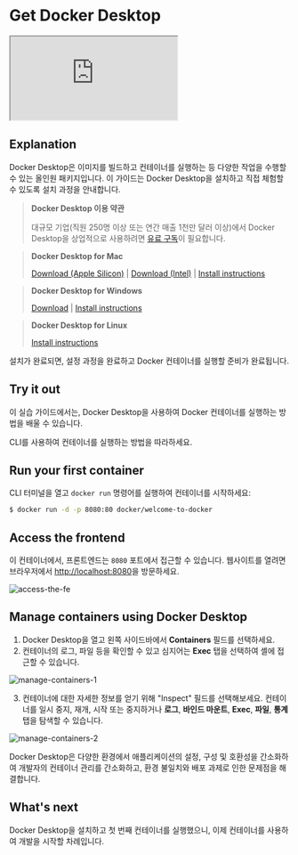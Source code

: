 # Get Docker Desktop

<div class="youtube-video">
   <iframe 
    src="https://www.youtube-nocookie.com/embed/C2bPVhiNU-0?rel=0&modestbranding=1&playsinline=1" 
    allow="accelerometer; clipboard-write; encrypted-media; gyroscope; picture-in-picture" 
    allowfullscreen
    loading="lazy"
    title="Get Docker Desktop"
    referrerpolicy="strict-origin-when-cross-origin"
   >
  </iframe>
</div>

## Explanation

Docker Desktop은 이미지를 빌드하고 컨테이너를 실행하는 등 다양한 작업을 수행할 수 있는 올인원 패키지입니다. 이 가이드는 Docker Desktop을 설치하고 직접 체험할 수 있도록 설치 과정을 안내합니다.

> **Docker Desktop 이용 약관**
>
> 대규모 기업(직원 250명 이상 또는 연간 매출 1천만 달러 이상)에서 Docker Desktop을 상업적으로 사용하려면 [유료 구독](https://www.docker.com/pricing/?_gl=1*1nyypal*_ga*MTYxMTUxMzkzOS4xNjgzNTM0MTcw*_ga_XJWPQMJYHQ*MTcxNjk4MzU4Mi4xMjE2LjEuMTcxNjk4MzkzNS4xNy4wLjA.)이 필요합니다.

> **Docker Desktop for Mac**
> 
> [Download (Apple Silicon)](https://desktop.docker.com/mac/main/arm64/Docker.dmg?utm_source=docker&utm_medium=webreferral&utm_campaign=docs-driven-download-mac-arm64&_gl=1*tr8mvi*_gcl_au*MTI0MTM2MzUxMS4xNzQ2NTgwOTIy*_ga*MjEyODM1MDY2OC4xNzIwMzEyNzQ5*_ga_XJWPQMJYHQ*czE3NDY5NDMxODckbzExMiRnMSR0MTc0Njk0MzE5NSRqNTIkbDAkaDA.) | [Download (Intel)](https://desktop.docker.com/mac/main/amd64/Docker.dmg?utm_source=docker&utm_medium=webreferral&utm_campaign=docs-driven-download-mac-amd64&_gl=1*mxjbc5*_gcl_au*MTI0MTM2MzUxMS4xNzQ2NTgwOTIy*_ga*MjEyODM1MDY2OC4xNzIwMzEyNzQ5*_ga_XJWPQMJYHQ*czE3NDY5NDMxODckbzExMiRnMSR0MTc0Njk0MzQ1NyRqNTgkbDAkaDA.) | [Install instructions](https://docs.docker.com/desktop/setup/install/mac-install)

> **Docker Desktop for Windows**
>
> [Download](https://desktop.docker.com/win/main/amd64/Docker%20Desktop%20Installer.exe?utm_source=docker&utm_medium=webreferral&utm_campaign=docs-driven-download-windows&_gl=1*mxjbc5*_gcl_au*MTI0MTM2MzUxMS4xNzQ2NTgwOTIy*_ga*MjEyODM1MDY2OC4xNzIwMzEyNzQ5*_ga_XJWPQMJYHQ*czE3NDY5NDMxODckbzExMiRnMSR0MTc0Njk0MzQ1NyRqNTgkbDAkaDA.) | [Install instructions](https://docs.docker.com/desktop/setup/install/windows-install)

> **Docker Desktop for Linux**
>
> [Install instructions](https://docs.docker.com/desktop/setup/install/linux/)

설치가 완료되면, 설정 과정을 완료하고 Docker 컨테이너를 실행할 준비가 완료됩니다.

## Try it out

이 실습 가이드에서는, Docker Desktop을 사용하여 Docker 컨테이너를 실행하는 방법을 배울 수 있습니다.

CLI를 사용하여 컨테이너를 실행하는 방법을 따라하세요.

## Run your first container

CLI 터미널을 열고 `docker run` 명령어를 실행하여 컨테이너를 시작하세요:

```bash
$ docker run -d -p 8080:80 docker/welcome-to-docker
```

## Access the frontend

이 컨테이너에서, 프론트엔드는 `8080` 포트에서 접근할 수 있습니다. 웹사이트를 열려면 브라우저에서 [http://localhost:8080](http://localhost:8080/)을 방문하세요.

![access-the-fe](https://docs.docker.com/get-started/docker-concepts/the-basics/images/access-the-frontend.webp)

## Manage containers using Docker Desktop

1. Docker Desktop을 열고 왼쪽 사이드바에서 **Containers** 필드를 선택하세요.
2. 컨테이너의 로그, 파일 등을 확인할 수 있고 심지어는 **Exec** 탭을 선택하여 셸에 접근할 수 있습니다.

![manage-containers-1](https://docs.docker.com/get-started/introduction/images/exec-into-docker-container.webp)

3. 컨테이너에 대한 자세한 정보를 얻기 위해 "Inspect" 필드를 선택해보세요. 컨테이너를 일시 중지, 재개, 시작 또는 중지하거나 **로그**, **바인드 마운트**, **Exec**, **파일**, **통계** 탭을 탐색할 수 있습니다.

![manage-containers-2](https://docs.docker.com/get-started/introduction/images/inspecting-container.webp)

Docker Desktop은 다양한 환경에서 애플리케이션의 설정, 구성 및 호환성을 간소화하여 개발자의 컨테이너 관리를 간소화하고, 환경 불일치와 배포 과제로 인한 문제점을 해결합니다.

## What's next

Docker Desktop을 설치하고 첫 번째 컨테이너를 실행했으니, 이제 컨테이너를 사용하여 개발을 시작할 차례입니다.

<button-component href="/#/get-started/introduction/develop-with-containers" title="Develop with containers" />